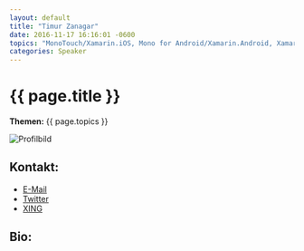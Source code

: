```yaml
---
layout: default
title: "Timur Zanagar"
date: 2016-11-17 16:16:01 -0600
topics: "MonoTouch/Xamarin.iOS, Mono for Android/Xamarin.Android, Xamarin.Mac, ASP.NET MVC"
categories: Speaker
---
```


# {{ page.title }}

**Themen:** {{ page.topics }}

![Profilbild](/assets/img/speakers/dummy.jpg)

## Kontakt:
- [E-Mail](mailto:zanagar@clockworkz.de)
- [Twitter](http://twitter.com/timur_zanagar)
- [XING](https://www.xing.com/profile/Timur_Zanagar)

## Bio:
